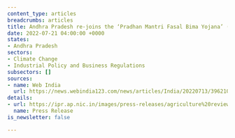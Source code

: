 ```yaml
---
content_type: articles
breadcrumbs: articles
title: Andhra Pradesh re-joins the ‘Pradhan Mantri Fasal Bima Yojana’ (PMFBY)
date: 2022-07-21 04:00:00 +0000
states:
- Andhra Pradesh
sectors:
- Climate Change
- Industrial Policy and Business Regulations
subsectors: []
sources:
- name: Web India
  url: https://news.webindia123.com/news/articles/India/20220713/3962109.html
details:
- url: https://ipr.ap.nic.in/images/press-releases/agriculture%20review%20with%20central%20minister.pdf
  name: Press Release
is_newsletter: false

---
```

